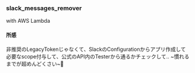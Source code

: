 ### slack_messages_remover
with AWS Lambda

#### 所感  
非推奨のLegacyTokenじゃなくて、SlackのConfigurationからアプリ作成して  
必要なscope付与して、公式のAPI内のTesterから通るかチェックして.. ~慣れるまでが超めんどくさい~🥺
